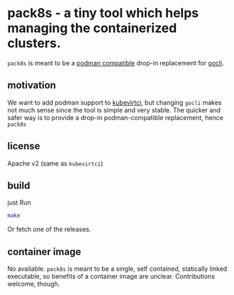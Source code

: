 # pack8s - a tiny tool which helps managing the containerized clusters. 

`pack8s` is meant to be a [podman compatible](https://podman.io/) drop-in replacement for [gocli](https://github.com/kubevirt/kubevirtci/tree/master/cluster-provision#using-gocli).

## motivation
We want to add podman support to [kubevirtci](https://github.com/kubevirt/kubevirtci), but changing
`gocli` makes not much sense since the tool is simple and very stable. The quicker and safer way is
to provide a drop-in podman-compatible replacement, hence `pack8s`

## license
Apache v2 (same as `kubevirtci`)

## build
just Run
```bash
make
```

Or fetch one of the releases.

## container image
No available. `pack8s` is meant to be a single, self contained, statically linked executable, so benefits of a container image are unclear.
Contributions welcome, though.
